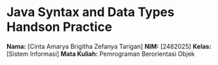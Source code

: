 # Java Syntax and Data Types Handson Practice

**Nama:** [Cinta Amarya Brigitha Zefanya Tarigan]
**NIM:** [2482025]
**Kelas:** [Sistem Informasi]
**Mata Kuliah:** Pemrograman Berorientasi Objek


